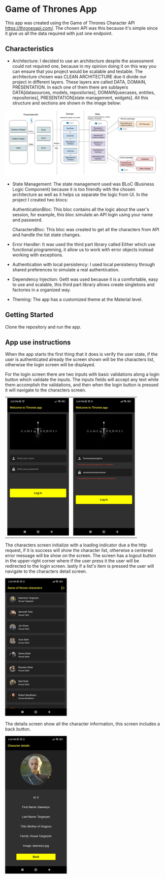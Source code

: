 # Game of Thrones App

This app was created using the Game of Thrones Character API https://thronesapi.com/.
The chosen API was this because it's simple since it give us all the data required with
just one endpoint.

## Characteristics

- Architecture: I decided to use an architecture despite the assessment could not required one,
because in my opinion doing it on this way you can ensure that you project would be scalable and testable.
The architecture chosen was CLEAN ARCHITECTURE due it divide our project in different layers. These
layers are called DATA, DOMAIN, PRESENTATION. In each one of them there are sublayers DATA[datasources, models, repositories], DOMAIN[usecases, entities, repositories], PRESENTATION[state management, widgets]. All this structure and sections are shown in the image below:

![Clean Architecture Diagram](assets/img/Clean_Architecture.jpeg)

- State Management: The state management used was BLoC (Business Logic Component) because it is too friendly with
the chosen architecture as well as it helps us separate the logic from UI. In the project I created two blocs:

     AuthenticationBloc: This bloc contains all the logic about the user's session, for example, this bloc simulate an API login using your name and password.

     CharactersBloc: This bloc was created to get all the characters from API and handle the list state changes.

- Error Handler: It was used the third part library called Either which use functional programming, it allow us to
work with error objects instead working with exceptions.

- Authentication with local persistency: I used local persistency through shared preferences to simulate a
real authentication.

- Dependency Injection: GetIt was used because it is a comfortable, easy to use and scalable, this third part library allows create singletons and factories in a organized way.

- Theming: The app has a customized theme at the Material level.


## Getting Started

Clone the repository and run the app.

## App use instructions

When the app starts the first thing that it does is verify the user state, if the user is authenticated already the screen shown will be the characters list, otherwise the login screen will be displayed.

For the login screen there are two inputs with basic validations along a login button which validate the inputs. The inputs fields will accept any text while them accomplish the validations, and then when the login button is pressed it
will navigate to the characters screen.

<table>
  <tr>
    <td><img src="assets/img/login.jpg" width="200" /></td>
    <td><img src="assets/img/validations.jpg" width="200" /></td>
  </tr>
</table>


The characters screen initialize with a loading indicator due a the http request, if it is success will show
the character list, otherwise a centered error message will be show on the screen. The screen has a logout button
in the upper-right corner where if the user press it the user will be redirected to the login screen. lastly
if a list's item is pressed the user will navigate to the characters detail screen.

<img src="assets/img/list_char.jpg" width="200" />


The details screen show all the character information, this screen includes a back button.


<img src="assets/img/details.jpg" width="200" />
